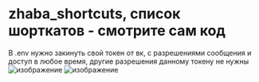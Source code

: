 ﻿# zhaba_shortcuts, список шорткатов - смотрите сам код

В .env нужно закинуть свой токен от вк, с разрешениями сообщения и доступ в любое время, другие разрешения данному токену не нужны 
![изображение](https://github.com/user-attachments/assets/06779760-4f99-463a-8f47-ea348570c01c)
![изображение](https://github.com/user-attachments/assets/7ae4b9a0-ff97-4b20-976f-bb05b8f64ecf)

